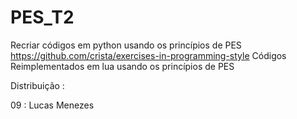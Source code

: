 # PES_T2
Recriar códigos em python usando os princípios de PES
https://github.com/crista/exercises-in-programming-style
Códigos Reimplementados em lua usando os princípios de PES


Distribuição :

09 : Lucas Menezes
